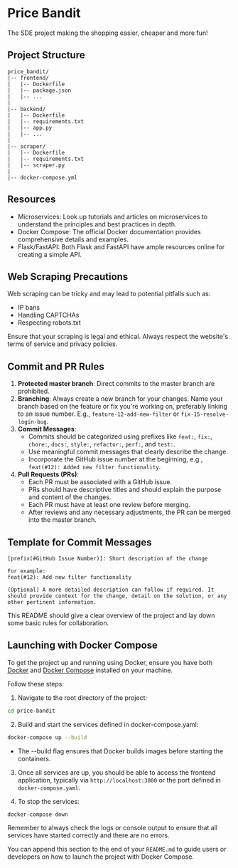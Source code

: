 # Price Bandit

The SDE project making the shopping easier, cheaper and more fun!

## Project Structure

```
price_bandit/
|-- frontend/
|   |-- Dockerfile
|   |-- package.json
|   |-- ...
|
|-- backend/
|   |-- Dockerfile
|   |-- requirements.txt
|   |-- app.py
|   |-- ...
|
|-- scraper/
|   |-- Dockerfile
|   |-- requirements.txt
|   |-- scraper.py
|
|-- docker-compose.yml
```

## Resources

- Microservices: Look up tutorials and articles on microservices to understand the principles and best practices in depth.
- Docker Compose: The official Docker documentation provides comprehensive details and examples.
- Flask/FastAPI: Both Flask and FastAPI have ample resources online for creating a simple API.

## Web Scraping Precautions

Web scraping can be tricky and may lead to potential pitfalls such as:

- IP bans
- Handling CAPTCHAs
- Respecting robots.txt

Ensure that your scraping is legal and ethical. Always respect the website's terms of service and privacy policies.

## Commit and PR Rules

1. **Protected master branch**: Direct commits to the master branch are prohibited.
2. **Branching**: Always create a new branch for your changes. Name your branch based on the feature or fix you're working on, preferably linking to an issue number. E.g., `feature-12-add-new-filter` or `fix-15-resolve-login-bug`.
3. **Commit Messages**:
   - Commits should be categorized using prefixes like `feat:`, `fix:`, `chore:`, `docs:`, `style:`, `refactor:`, `perf:`, and `test:`.
   - Use meaningful commit messages that clearly describe the change.
   - Incorporate the GitHub issue number at the beginning, e.g., `feat(#12): Added new filter functionality`.
4. **Pull Requests (PRs)**:
   - Each PR must be associated with a GitHub issue.
   - PRs should have descriptive titles and should explain the purpose and content of the changes.
   - Each PR must have at least one review before merging.
   - After reviews and any necessary adjustments, the PR can be merged into the master branch.

## Template for Commit Messages

```
[prefix(#GitHub Issue Number)]: Short description of the change

For example:
feat(#12): Add new filter functionality

(Optional) A more detailed description can follow if required. It should provide context for the change, detail on the solution, or any other pertinent information.
```

This README should give a clear overview of the project and lay down some basic rules for collaboration.

## Launching with Docker Compose

To get the project up and running using Docker, ensure you have both [Docker](https://docs.docker.com/get-docker/) and [Docker Compose](https://docs.docker.com/compose/install/) installed on your machine.

Follow these steps:

1. Navigate to the root directory of the project:

```bash
cd price-bandit
```

2. Build and start the services defined in docker-compose.yaml:

```bash
docker-compose up --build
```

- The --build flag ensures that Docker builds images before starting the containers.

3. Once all services are up, you should be able to access the frontend application, typically via `http://localhost:3000` or the port defined in `docker-compose.yaml`.

4. To stop the services:

```bash
docker-compose down
```

Remember to always check the logs or console output to ensure that all services have started correctly and there are no errors.

You can append this section to the end of your `README.md` to guide users or developers on how to launch the project with Docker Compose.
